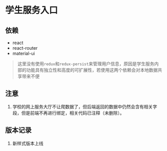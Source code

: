 # 学生服务入口

## 依赖

- react
- react-router
- material-ui

> 这里没有使用`redux`和`redux-persist`来管理用户信息，原因是学生服务内部的功能具有独立性和高度的可扩展性，若使用这两个依赖会对本地数据共享带来不便

## 注意

1. 学校的网上服务大厅不让爬数据了，但后端返回的数据中仍然会含有相关字段，但是前端不再进行绑定，相关代码已注释（未删除）。

## 版本记录

1. 新样式版本上线
